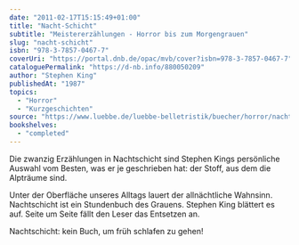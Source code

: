 ```yaml
---
date: "2011-02-17T15:15:49+01:00"
title: "Nacht-Schicht"
subtitle: "Meistererzählungen - Horror bis zum Morgengrauen"
slug: "nacht-schicht"
isbn: "978-3-7857-0467-7"
coverUri: "https://portal.dnb.de/opac/mvb/cover?isbn=978-3-7857-0467-7"
cataloguePermalink: "https://d-nb.info/880050209"
author: "Stephen King"
publishedAt: "1987"
topics:
  - "Horror"
  - "Kurzgeschichten"
source: "https://www.luebbe.de/luebbe-belletristik/buecher/horror/nachtschicht/id_3181218"
bookshelves:
  - "completed"
---
```

Die zwanzig Erzählungen in Nachtschicht sind Stephen Kings persönliche Auswahl 
vom Besten, was er je geschrieben hat: der Stoff, aus dem die Alpträume sind.

Unter der Oberfläche unseres Alltags lauert der allnächtliche Wahnsinn.
Nachtschicht ist ein Stundenbuch des Grauens. Stephen King blättert es auf. 
Seite um Seite fällt den Leser das Entsetzen an.

Nachtschicht: kein Buch, um früh schlafen zu gehen!